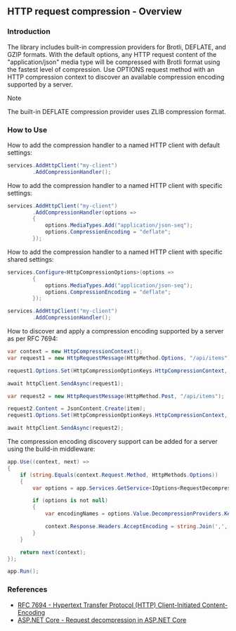 ## HTTP request compression - Overview

<p />

### Introduction

<p />

The library includes built-in compression providers for Brotli, DEFLATE, and GZIP formats. With the default options, any HTTP request content of the "application/json" media type will be compressed with Brotli format using the fastest level of compression. Use OPTIONS request method with an HTTP compression context to discover an available compression encoding supported by a server.

<p />

> [!NOTE]
> The built-in DEFLATE compression provider uses ZLIB compression format.

<p />

### How to Use

<p />

How to add the compression handler to a named HTTP client with default settings:

<p />

```cs
services.AddHttpClient("my-client")
        .AddCompressionHandler();
```

<p />

How to add the compression handler to a named HTTP client with specific settings:

<p />

```cs
services.AddHttpClient("my-client")
        .AddCompressionHandler(options =>
        {
            options.MediaTypes.Add("application/json-seq");
            options.CompressionEncoding = "deflate";
        });
```

<p />

How to add the compression handler to a named HTTP client with specific shared settings:

<p />

```cs
services.Configure<HttpCompressionOptions>(options =>
        {
            options.MediaTypes.Add("application/json-seq");
            options.CompressionEncoding = "deflate";
        });

services.AddHttpClient("my-client")
        .AddCompressionHandler();
```

<p />

How to discover and apply a compression encoding supported by a server as per RFC 7694:

<p />

```cs
var context = new HttpCompressionContext();
var request1 = new HttpRequestMessage(HttpMethod.Options, "/api/items");

request1.Options.Set(HttpCompressionOptionKeys.HttpCompressionContext, context);

await httpClient.SendAsync(request1);

var request2 = new HttpRequestMessage(HttpMethod.Post, "/api/items");

request2.Content = JsonContent.Create(item);
request1.Options.Set(HttpCompressionOptionKeys.HttpCompressionContext, context);

await httpClient.SendAsync(request2);
```

<p />

The compression encoding discovery support can be added for a server using the build-in middleware:

<p />

```cs
app.Use((context, next) =>
{
    if (string.Equals(context.Request.Method, HttpMethods.Options))
    {
        var options = app.Services.GetService<IOptions<RequestDecompressionOptions>>();

        if (options is not null)
        {
            var encodingNames = options.Value.DecompressionProviders.Keys;

            context.Response.Headers.AcceptEncoding = string.Join(',', encodingNames);
        }
    }

    return next(context);
});

app.Run();
```

<p />

### References

- [RFC 7694 - Hypertext Transfer Protocol (HTTP) Client-Initiated Content-Encoding](https://datatracker.ietf.org/doc/html/rfc7694)
- [ASP.NET Core - Request decompression in ASP.NET Core](https://learn.microsoft.com/en-us/aspnet/core/fundamentals/middleware/request-decompression)
